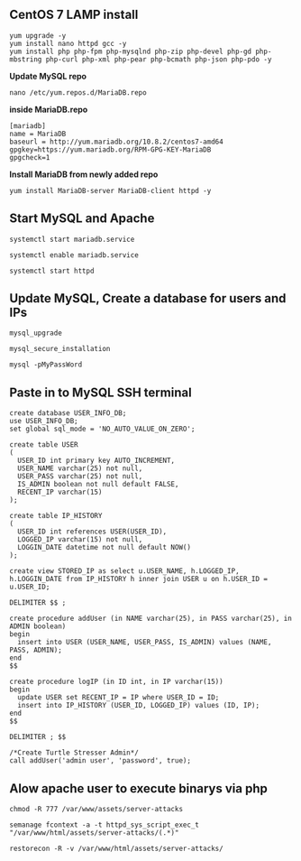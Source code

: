 **CentOS 7 LAMP install**
-------------------------
```
yum upgrade -y
yum install nano httpd gcc -y
yum install php php-fpm php-mysqlnd php-zip php-devel php-gd php-mbstring php-curl php-xml php-pear php-bcmath php-json php-pdo -y
```
**Update MySQL repo**
```
nano /etc/yum.repos.d/MariaDB.repo
```

**inside MariaDB.repo**
```
[mariadb]
name = MariaDB
baseurl = http://yum.mariadb.org/10.8.2/centos7-amd64
gpgkey=https://yum.mariadb.org/RPM-GPG-KEY-MariaDB
gpgcheck=1
```

**Install MariaDB from newly added repo**
```
yum install MariaDB-server MariaDB-client httpd -y
```

Start MySQL and Apache
----------------------
```
systemctl start mariadb.service

systemctl enable mariadb.service

systemctl start httpd
```


Update MySQL, Create a database for users and IPs
-------------------------------------------------
```
mysql_upgrade

mysql_secure_installation

mysql -pMyPassWord
```

Paste in to MySQL SSH terminal
------------------------------
```
create database USER_INFO_DB;
use USER_INFO_DB;
set global sql_mode = 'NO_AUTO_VALUE_ON_ZERO';

create table USER
(
  USER_ID int primary key AUTO_INCREMENT,
  USER_NAME varchar(25) not null,
  USER_PASS varchar(25) not null,
  IS_ADMIN boolean not null default FALSE,
  RECENT_IP varchar(15)
);

create table IP_HISTORY
(
  USER_ID int references USER(USER_ID),
  LOGGED_IP varchar(15) not null,
  LOGGIN_DATE datetime not null default NOW()
);

create view STORED_IP as select u.USER_NAME, h.LOGGED_IP, h.LOGGIN_DATE from IP_HISTORY h inner join USER u on h.USER_ID = u.USER_ID;

DELIMITER $$ ;

create procedure addUser (in NAME varchar(25), in PASS varchar(25), in ADMIN boolean)
begin
  insert into USER (USER_NAME, USER_PASS, IS_ADMIN) values (NAME, PASS, ADMIN);
end
$$

create procedure logIP (in ID int, in IP varchar(15))
begin
  update USER set RECENT_IP = IP where USER_ID = ID;
  insert into IP_HISTORY (USER_ID, LOGGED_IP) values (ID, IP);
end
$$

DELIMITER ; $$

/*Create Turtle Stresser Admin*/
call addUser('admin user', 'password', true);
```

Alow apache user to execute binarys via php
-------------------------------------------
```
chmod -R 777 /var/www/assets/server-attacks

semanage fcontext -a -t httpd_sys_script_exec_t "/var/www/html/assets/server-attacks/(.*)"

restorecon -R -v /var/www/html/assets/server-attacks/
```
